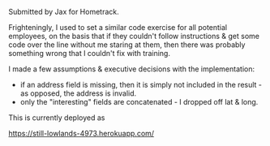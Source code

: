 Submitted by Jax for Hometrack.

Frighteningly, I used to set a similar code exercise for all potential employees, on the basis that if they couldn't follow instructions & get some code over the line without me staring at them, then there was probably something wrong that I couldn't fix with training.

I made a few assumptions & executive decisions with the implementation:
* if an address field is missing, then it is simply not included in the result - as opposed, the address is invalid.
* only the "interesting" fields are concatenated - I dropped off lat & long.

This is currently deployed as 

https://still-lowlands-4973.herokuapp.com/
